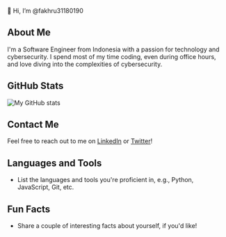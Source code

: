 👋 Hi, I’m @fakhru31180190

## About Me
I'm a Software Engineer from Indonesia with a passion for technology and cybersecurity. I spend most of my time coding, even during office hours, and love diving into the complexities of cybersecurity.

## GitHub Stats
![My GitHub stats](https://github-readme-stats.vercel.app/api?username=fakhru31180190&show_icons=true&theme=radical)

## Contact Me
Feel free to reach out to me on [LinkedIn](https://www.linkedin.com/in/fakhru31180190/) or [Twitter](https://twitter.com/fakhru31180190/)!

## Languages and Tools
- List the languages and tools you're proficient in, e.g., Python, JavaScript, Git, etc.

## Fun Facts
- Share a couple of interesting facts about yourself, if you'd like!
